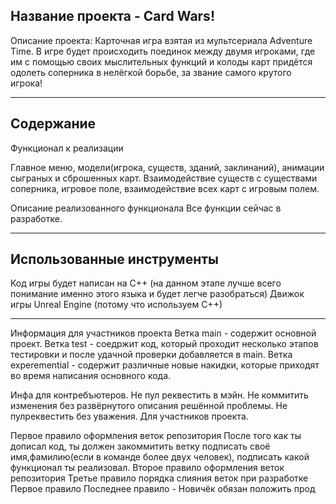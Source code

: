 Название проекта - Card Wars!
---------------------------------
Описание проекта:
Карточная игра взятая из мультсериала Adventure Time. В игре будет происходить поединок между двумя игроками, где им с помощью
своих мыслительных функций и колоды карт придётся одолеть соперника в нелёгкой борьбе, за звание самого крутого игрока!
______
Содержание
---------------------------------
Функционал к реализации

Главное меню, модели(игрока, существ, зданий, заклинаний), анимации сыграных и сброшенных карт. Взаимодействие существ с существами соперника, игровое поле, взаимодействие всех 
карт с игровым полем.

Описание реализованного функционала
Все функции сейчас в разработке.

----
Использованные инструменты
----
Код игры будет написан на C++ (на данном этапе лучше всего понимание именно этого языка и будет легче разобраться)
Движок игры Unreal Engine (потому что используем C++)
_____________________



Информация для участников проекта
Ветка main - содержит основной проект.
Ветка test - соедржит код, который проходит несколько этапов тестировки и после удачной проверки добавляется в main.
Ветка experemential - содержит различные новые накидки, которые приходят во время написания основного кода.

Инфа для контребъютеров.
Не пул реквестить в мэйн.
Не коммитить изменения без развёрнутого описания решённой проблемы.
Не пулреквестить без уважения.
Для участников проекта.

Первое правило оформления веток репозитория
После того как ты дописал код, ты должен закоммитить ветку подписать своё имя,фамилию(если в команде более двух человек), подписать какой функционал ты реализовал.
Второе правило оформления веток репозитория
Третье правило порядка слияния веток при разработке
Первое правило 
Последнее правило - Новичёк обязан положить прод
